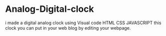 # Analog-Digital-clock
i made a digital analog clock using Visual code HTML CSS JAVASCRIPT this clock you can put in your web blog by editing your webpage.
